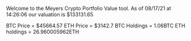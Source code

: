 Welcome to the Meyers Crypto Portfolio Value tool. 
As of 08/17/21 at 14:26:06 our valuation is $133131.65 

BTC Price = $45664.57
 ETH Price = $3142.7
BTC Holdings = 1.06BTC
 ETH holdings = 26.960005962ETH 
